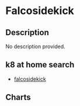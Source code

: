 # Falcosidekick

## Description

No description provided.

## k8 at home search

- [falcosidekick](https://nanne.dev/k8s-at-home-search/#/falcosidekick)

## Charts


